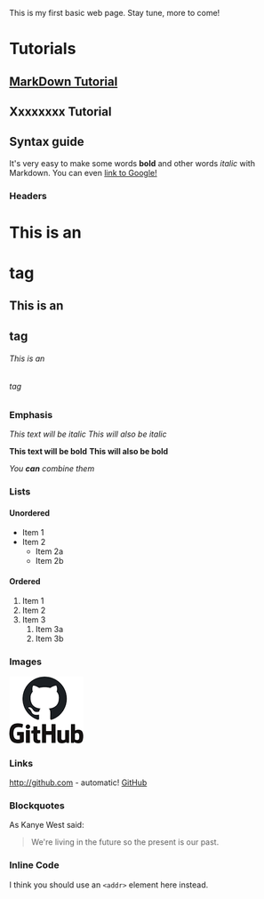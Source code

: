 This is my first basic web page. Stay tune, more to come!

# Tutorials
## [MarkDown Tutorial](docs/markdown-tutorial.md)
## Xxxxxxxx Tutorial

## Syntax guide
It's very easy to make some words **bold** and other words *italic* with Markdown. You can even
  [link to Google!](http://google.com)

### Headers
# This is an <h1> tag
## This is an <h2> tag
###### This is an <h6> tag

### Emphasis
*This text will be italic*
_This will also be italic_

**This text will be bold**
__This will also be bold__

_You **can** combine them_

### Lists
#### Unordered
* Item 1
* Item 2
  * Item 2a
  * Item 2b

#### Ordered
1. Item 1
1. Item 2
1. Item 3
   1. Item 3a
   1. Item 3b

### Images
![GitHub Logo](/images/logo.png)

### Links
http://github.com - automatic!
[GitHub](https://github.com)

### Blockquotes

As Kanye West said:
> We're living in the future so
> the present is our past.

### Inline Code

I think you should use an
`<addr>` element here instead.
